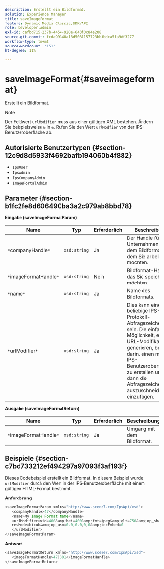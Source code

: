 ```yaml
---
description: Erstellt ein Bildformat.
solution: Experience Manager
title: saveImageFormat
feature: Dynamic Media Classic,SDK/API
role: Developer,Admin
exl-id: cafbd715-237b-4454-920e-643f0c84e208
source-git-commit: fcda99340a18d5037157723bb3bdca5fa9df3277
workflow-type: tm+mt
source-wordcount: '151'
ht-degree: 11%

---
```


# saveImageFormat{#saveimageformat}

Erstellt ein Bildformat.

>[!NOTE]
>
>Der Feldwert `urlModifier` muss aus einer gültigen XML bestehen. Ändern Sie beispielsweise `&` in `&`. Rufen Sie den Wert `urlModfier` von der IPS-Benutzeroberfläche ab.

## Autorisierte Benutzertypen {#section-12c9d8d5933f4692bafb194060b4f882}

* `IpsUser`
* `IpsAdmin`
* `IpsCompanyAdmin`
* `ImagePortalAdmin`

## Parameter {#section-b1fc2fe8d606490ba3a2c979ab8bbd78}

**Eingabe (saveImageFormatParam)**

| Name | Typ | Erforderlich | Beschreibung |
|---|---|---|---|
| `*`companyHandle`*` | `xsd:string` | Ja | Der Handle für das Unternehmen mit dem Bildformat, mit dem Sie arbeiten möchten. |
| `*`imageFormatHandle`*` | `xsd:string` | Nein | Bildformat-Handle, das Sie speichern möchten. |
| `*`name`*` | `xsd:string` | Ja | Name des Bildformats. |
| `*`urlModifier`*` | `xsd:string` | Ja | Dies kann eine beliebige IPS-Protokoll-Abfragezeichenfolge sein. Die einfachste Möglichkeit, einen URL-Modifikator zu generieren, besteht darin, einen mit der IPS-Benutzeroberfläche zu erstellen und dann die Abfragezeichenfolge auszuschneiden und einzufügen. |

**Ausgabe (saveImageFormatReturn)**

| Name | Typ | Erforderlich | Beschreibung |
|---|---|---|---|
| `*`imageFormatHandle`*` | `xsd:string` | Ja | Umgang mit dem Bildformat. |

## Beispiele {#section-c7bd733212ef494297a97093f3af193f}

Dieses Codebeispiel erstellt ein Bildformat. In diesem Beispiel wurde `urlModifier` durch den Wert in der IPS-Benutzeroberfläche mit einem gültigen HTML-Format bestimmt.

**Anforderung**

```java
<saveImageFormatParam xmlns="http://www.scene7.com/IpsApi/xsd"> 
   <companyHandle>47</companyHandle> 
   <name>My Image Format Name</name> 
   <urlModifier>wid=400&amp;hei=400&amp;fmt=jpeg&amp;qlt=750&amp;op_sharpen=0&amp; 
   resMode=bicub&amp;op_usm=0.0,0.0,0,0&amp;iccEmbed=0 
   </urlModifier> 
</saveImageFormatParam>
```

**Antwort**

```java
<saveImageFormatReturn xmlns="http://www.scene7.com/IpsApi/xsd"> 
   <imageFormatHandle>47|301</imageFormatHandle> 
</saveImageFormatReturn>
```
